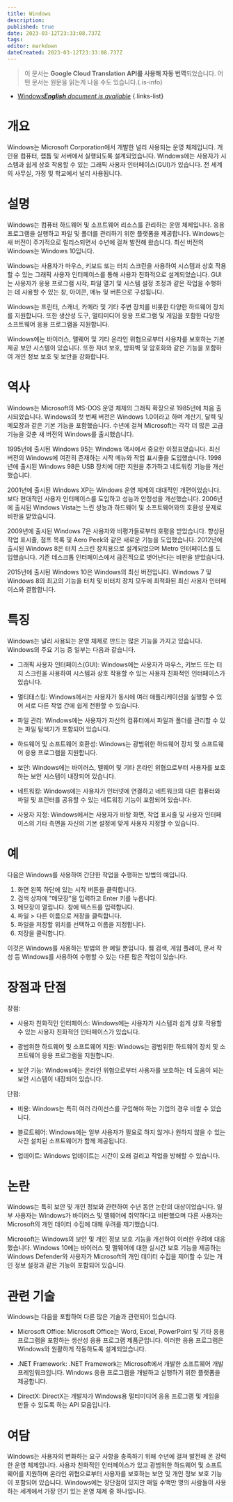 ```yaml
---
title: Windows
description: 
published: true
date: 2023-03-12T23:33:08.737Z
tags: 
editor: markdown
dateCreated: 2023-03-12T23:33:08.737Z
---
```


> 이 문서는 **Google Cloud Translation API를 사용해 자동 번역**되었습니다.
어떤 문서는 원문을 읽는게 나을 수도 있습니다.{.is-info}



- [Windows***English** document is available*](/en/Knowledge-base/Dictionary/windows)
{.links-list}

# 개요

Windows는 Microsoft Corporation에서 개발한 널리 사용되는 운영 체제입니다. 개인용 컴퓨터, 랩톱 및 서버에서 실행되도록 설계되었습니다. Windows에는 사용자가 시스템과 쉽게 상호 작용할 수 있는 그래픽 사용자 인터페이스(GUI)가 있습니다. 전 세계의 사무실, 가정 및 학교에서 널리 사용됩니다.

# 설명

Windows는 컴퓨터 하드웨어 및 소프트웨어 리소스를 관리하는 운영 체제입니다. 응용 프로그램을 실행하고 파일 및 폴더를 관리하기 위한 플랫폼을 제공합니다. Windows는 새 버전이 주기적으로 릴리스되면서 수년에 걸쳐 발전해 왔습니다. 최신 버전의 Windows는 Windows 10입니다.

Windows는 사용자가 마우스, 키보드 또는 터치 스크린을 사용하여 시스템과 상호 작용할 수 있는 그래픽 사용자 인터페이스를 통해 사용자 친화적으로 설계되었습니다. GUI는 사용자가 응용 프로그램 시작, 파일 열기 및 시스템 설정 조정과 같은 작업을 수행하는 데 사용할 수 있는 창, 아이콘, 메뉴 및 버튼으로 구성됩니다.

Windows는 프린터, 스캐너, 카메라 및 기타 주변 장치를 비롯한 다양한 하드웨어 장치를 지원합니다. 또한 생산성 도구, 멀티미디어 응용 프로그램 및 게임을 포함한 다양한 소프트웨어 응용 프로그램을 지원합니다.

Windows에는 바이러스, 맬웨어 및 기타 온라인 위협으로부터 사용자를 보호하는 기본 제공 보안 시스템이 있습니다. 또한 자녀 보호, 방화벽 및 암호화와 같은 기능을 포함하여 개인 정보 보호 및 보안을 강화합니다.

# 역사

Windows는 Microsoft의 MS-DOS 운영 체제의 그래픽 확장으로 1985년에 처음 출시되었습니다. Windows의 첫 번째 버전은 Windows 1.0이라고 하며 계산기, 달력 및 메모장과 같은 기본 기능을 포함했습니다. 수년에 걸쳐 Microsoft는 각각 더 많은 고급 기능을 갖춘 새 버전의 Windows를 출시했습니다.

1995년에 출시된 Windows 95는 Windows 역사에서 중요한 이정표였습니다. 최신 버전의 Windows에 여전히 존재하는 시작 메뉴와 작업 표시줄을 도입했습니다. 1998년에 출시된 Windows 98은 USB 장치에 대한 지원을 추가하고 네트워킹 기능을 개선했습니다.

2001년에 출시된 Windows XP는 Windows 운영 체제의 대대적인 개편이었습니다. 보다 현대적인 사용자 인터페이스를 도입하고 성능과 안정성을 개선했습니다. 2006년에 출시된 Windows Vista는 느린 성능과 하드웨어 및 소프트웨어와의 호환성 문제로 비판을 받았습니다.

2009년에 출시된 Windows 7은 사용자와 비평가들로부터 호평을 받았습니다. 향상된 작업 표시줄, 점프 목록 및 Aero Peek와 같은 새로운 기능을 도입했습니다. 2012년에 출시된 Windows 8은 터치 스크린 장치용으로 설계되었으며 Metro 인터페이스를 도입했습니다. 기존 데스크톱 인터페이스에서 급진적으로 벗어난다는 비판을 받았습니다.

2015년에 출시된 Windows 10은 Windows의 최신 버전입니다. Windows 7 및 Windows 8의 최고의 기능을 터치 및 비터치 장치 모두에 최적화된 최신 사용자 인터페이스와 결합합니다.

# 특징

Windows는 널리 사용되는 운영 체제로 만드는 많은 기능을 가지고 있습니다. Windows의 주요 기능 중 일부는 다음과 같습니다.

- 그래픽 사용자 인터페이스(GUI): Windows에는 사용자가 마우스, 키보드 또는 터치 스크린을 사용하여 시스템과 상호 작용할 수 있는 사용자 친화적인 인터페이스가 있습니다.

- 멀티태스킹: Windows에서는 사용자가 동시에 여러 애플리케이션을 실행할 수 있어 서로 다른 작업 간에 쉽게 전환할 수 있습니다.

- 파일 관리: Windows에는 사용자가 자신의 컴퓨터에서 파일과 폴더를 관리할 수 있는 파일 탐색기가 포함되어 있습니다.

- 하드웨어 및 소프트웨어 호환성: Windows는 광범위한 하드웨어 장치 및 소프트웨어 응용 프로그램을 지원합니다.

- 보안: Windows에는 바이러스, 맬웨어 및 기타 온라인 위협으로부터 사용자를 보호하는 보안 시스템이 내장되어 있습니다.

- 네트워킹: Windows에는 사용자가 인터넷에 연결하고 네트워크의 다른 컴퓨터와 파일 및 프린터를 공유할 수 있는 네트워킹 기능이 포함되어 있습니다.

- 사용자 지정: Windows에서는 사용자가 바탕 화면, 작업 표시줄 및 사용자 인터페이스의 기타 측면을 자신의 기본 설정에 맞게 사용자 지정할 수 있습니다.

# 예

다음은 Windows를 사용하여 간단한 작업을 수행하는 방법의 예입니다.

1. 화면 왼쪽 하단에 있는 시작 버튼을 클릭합니다.
2. 검색 상자에 "메모장"을 입력하고 Enter 키를 누릅니다.
3. 메모장이 열립니다. 창에 텍스트를 입력합니다.
4. 파일 > 다른 이름으로 저장을 클릭합니다.
5. 파일을 저장할 위치를 선택하고 이름을 지정합니다.
6. 저장을 클릭합니다.

이것은 Windows를 사용하는 방법의 한 예일 뿐입니다. 웹 검색, 게임 플레이, 문서 작성 등 Windows를 사용하여 수행할 수 있는 다른 많은 작업이 있습니다.

# 장점과 단점

장점:

- 사용자 친화적인 인터페이스: Windows에는 사용자가 시스템과 쉽게 상호 작용할 수 있는 사용자 친화적인 인터페이스가 있습니다.

- 광범위한 하드웨어 및 소프트웨어 지원: Windows는 광범위한 하드웨어 장치 및 소프트웨어 응용 프로그램을 지원합니다.

- 보안 기능: Windows에는 온라인 위협으로부터 사용자를 보호하는 데 도움이 되는 보안 시스템이 내장되어 있습니다.

단점:

- 비용: Windows는 특히 여러 라이선스를 구입해야 하는 기업의 경우 비쌀 수 있습니다.

- 블로트웨어: Windows에는 일부 사용자가 필요로 하지 않거나 원하지 않을 수 있는 사전 설치된 소프트웨어가 함께 제공됩니다.

- 업데이트: Windows 업데이트는 시간이 오래 걸리고 작업을 방해할 수 있습니다.

# 논란

Windows는 특히 보안 및 개인 정보와 관련하여 수년 동안 논란의 대상이었습니다. 일부 사용자는 Windows가 바이러스 및 맬웨어에 취약하다고 비판했으며 다른 사용자는 Microsoft의 개인 데이터 수집에 대해 우려를 제기했습니다.

Microsoft는 Windows의 보안 및 개인 정보 보호 기능을 개선하여 이러한 우려에 대응했습니다. Windows 10에는 바이러스 및 맬웨어에 대한 실시간 보호 기능을 제공하는 Windows Defender와 사용자가 Microsoft의 개인 데이터 수집을 제어할 수 있는 개인 정보 설정과 같은 기능이 포함되어 있습니다.

# 관련 기술

Windows는 다음을 포함하여 다른 많은 기술과 관련되어 있습니다.

- Microsoft Office: Microsoft Office는 Word, Excel, PowerPoint 및 기타 응용 프로그램을 포함하는 생산성 응용 프로그램 제품군입니다. 이러한 응용 프로그램은 Windows와 원활하게 작동하도록 설계되었습니다.

- .NET Framework: .NET Framework는 Microsoft에서 개발한 소프트웨어 개발 프레임워크입니다. Windows 응용 프로그램을 개발하고 실행하기 위한 플랫폼을 제공합니다.

- DirectX: DirectX는 개발자가 Windows용 멀티미디어 응용 프로그램 및 게임을 만들 수 있도록 하는 API 모음입니다.

# 여담

Windows는 사용자의 변화하는 요구 사항을 충족하기 위해 수년에 걸쳐 발전해 온 강력한 운영 체제입니다. 사용자 친화적인 인터페이스가 있고 광범위한 하드웨어 및 소프트웨어를 지원하며 온라인 위협으로부터 사용자를 보호하는 보안 및 개인 정보 보호 기능이 포함되어 있습니다. Windows에는 장단점이 있지만 매일 수백만 명의 사람들이 사용하는 세계에서 가장 인기 있는 운영 체제 중 하나입니다.